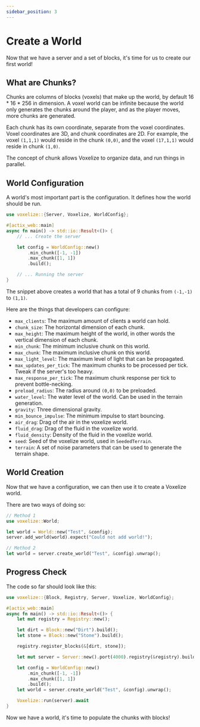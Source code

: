 ```yaml
---
sidebar_position: 3
---
```


# Create a World

Now that we have a server and a set of blocks, it's time for us to create our first world!

## What are Chunks?

Chunks are columns of blocks (voxels) that make up the world, by default 16 \* 16 \* 256 in dimension. A voxel world can be infinite because the world only generates the chunks around the player, and as the player moves, more chunks are generated.

Each chunk has its own coordinate, separate from the voxel coordinates. Voxel coordinates are 3D, and chunk coordinates are 2D. For example, the voxel `(1,1,1)` would reside in the chunk `(0,0)`, and the voxel `(17,1,1)` would reside in chunk `(1,0)`.

The concept of chunk allows Voxelize to organize data, and run things in parallel.

## World Configuration

A world's most important part is the configuration. It defines how the world should be run.

```rust title="server/main.rs" {1,7-10}
use voxelize::{Server, Voxelize, WorldConfig};

#[actix_web::main]
async fn main() -> std::io::Result<()> {
    // ... Create the server

    let config = WorldConfig::new()
        .min_chunk([-1, -1])
        .max_chunk([1, 1])
        .build();

    // ... Running the server
}
```

The snippet above creates a world that has a total of 9 chunks from `(-1,-1)` to `(1,1)`.

Here are the things that developers can configure:

- `max_clients`: The maximum amount of clients a world can hold.
- `chunk_size`: The horizontal dimension of each chunk.
- `max_height`: The maximum height of the world, in other words the vertical dimension of each chunk.
- `min_chunk`: The minimum inclusive chunk on this world.
- `max_chunk`: The maximum inclusive chunk on this world.
- `max_light_level`: The maximum level of light that can be propagated.
- `max_updates_per_tick`: The maximum chunks to be processed per tick. Tweak if the server's too heavy.
- `max_response_per_tick`: The maximum chunk response per tick to prevent bottle-necking.
- `preload_radius`: The radius around `(0,0)` to be preloaded.
- `water_level`: The water level of the world. Can be used in the terrain generation.
- `gravity`: Three dimensional gravity.
- `min_bounce_impulse`: The minimum impulse to start bouncing.
- `air_drag`: Drag of the air in the voxelize world.
- `fluid_drag`: Drag of the fluid in the voxelize world.
- `fluid_density`: Density of the fluid in the voxelize world.
- `seed`: Seed of the voxelize world, used in `SeededTerrain`.
- `terrain`: A set of noise parameters that can be used to generate the terrain shape.

## World Creation

Now that we have a configuration, we can then use it to create a Voxelize world.

There are two ways of doing so:

```rust title="server/main.rs"
// Method 1
use voxelize::World;

let world = World::new("Test", &config);
server.add_world(world).expect("Could not add world!");

// Method 2
let world = server.create_world("Test", &config).unwrap();
```

## Progress Check

The code so far should look like this:

```rust title="server/main.rs"
use voxelize::{Block, Registry, Server, Voxelize, WorldConfig};

#[actix_web::main]
async fn main() -> std::io::Result<()> {
    let mut registry = Registry::new();

    let dirt = Block::new("Dirt").build();
    let stone = Block::new("Stone").build();

    registry.register_blocks(&[dirt, stone]);

    let mut server = Server::new().port(4000).registry(&registry).build();

    let config = WorldConfig::new()
        .min_chunk([-1, -1])
        .max_chunk([1, 1])
        .build();
    let world = server.create_world("Test", &config).unwrap();

    Voxelize::run(server).await
}
```

Now we have a world, it's time to populate the chunks with blocks!
